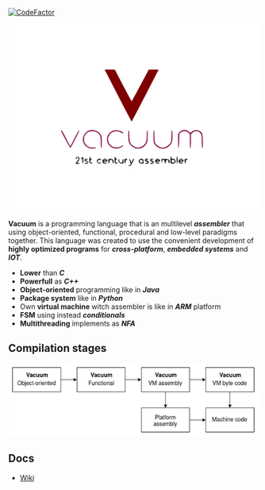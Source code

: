 [![CodeFactor](https://www.codefactor.io/repository/github/architector1324/vacuum/badge)](https://www.codefactor.io/repository/github/architector1324/vacuum)

![](docs/logo.svg)

**Vacuum** is a programming language that is an multilevel ***assembler*** that using object-oriented, functional, procedural and low-level paradigms together. This language was created to use the convenient development of **highly optimized programs** for ***cross-platform***, ***embedded systems*** and ***IOT***.

  - **Lower** than ***C***
  - **Powerfull** as ***C++***
  - **Object-oriented** programming like in ***Java***
  - **Package system** like in ***Python***
  - Own **virtual machine** witch assembler is like in ***ARM*** platform
  - **FSM** using instead ***conditionals***
  - **Multithreading** implements as ***NFA***

## Compilation stages
![](docs/compilation_stages.jpg)

## Docs
- [Wiki](https://github.com/architector1324/vacuum/wiki)
